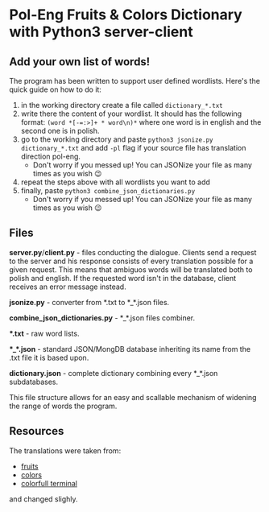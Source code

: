 # Pol-Eng Fruits & Colors Dictionary with Python3 server-client


## Add your own list of words!

The program has been written to support user defined wordlists. 
Here's the quick guide on how to do it:
1. in the working directory create a file called `dictionary_*.txt`
1. write there the content of your wordlist. It should has the following format: `(word *[-=:>]+ * word\n)*` where one word is in english and the second one is in polish.
1. go to the working directory and paste `python3 jsonize.py dictionary_*.txt` and add `-pl` flag if your source file has translation direction pol-eng.
	* Don't worry if you messed up! You can JSONize your file as many times as you wish 😉
1. repeat the steps above with all wordlists you want to add
1. finally, paste `python3 combine_json_dictionaries.py`
	* Don't worry if you messed up! You can JSONize your file as many times as you wish 😉

## Files

__server.py__/__client.py__ - files conducting the dialogue. 
Clients send a request to the server and his response consists of every translation possible for a given request.
This means that ambiguos words will be translated both to polish and english.
If the requested word isn't in the database, client receives an error message instead.

__jsonize.py__ - converter from \*.txt to \*_\*.json files.

__combine_json_dictionaries.py__ - \*_\*.json files combiner.

__\*.txt__ - raw word lists.

__\*_\*.json__ - standard JSON/MongDB database inheriting its name from the .txt file it is based upon.

__dictionary.json__ - complete dictionary combining every \*_\*.json subdatabases.

This file structure allows for an easy and scallable mechanism of widening the range of words the program.

## Resources

The translations were taken from:
* [fruits ](https://www.ingless.pl/artykul/owoce-w-jezyku-angielskim/)
* [colors ](https://speakin.pl/kolory-po-angielsku/)
* [colorfull terminal](https://stackoverflow.com/questions/287871/how-to-print-colored-text-to-the-terminal)

and changed slighly.
